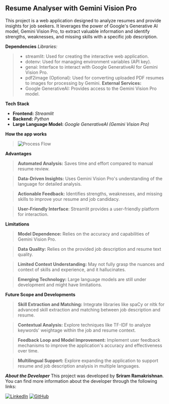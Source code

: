 ## Resume Analyser with Gemini Vision Pro
This project is a web application designed to analyze resumes and provide insights for job seekers. 
It leverages the power of Google's Generative AI model, Gemini Vision Pro, to extract valuable information and 
identify strengths, weaknesses, and missing skills with a specific job description.

**Dependencies**
_Libraries:_
> - streamlit: Used for creating the interactive web application.
> - dotenv: Used for managing environment variables (API key).
> - genai: Interface to interact with Google GenerativeAI for Gemini Vision Pro.
> - pdf2image (Optional): Used for converting uploaded PDF resumes to images for processing by Gemini.
**External Services:**
> - Google GenerativeAI: Provides access to the Gemini Vision Pro model.

**Tech Stack**
- **Frontend:** _Streamlit_
- **Backend:** _Python_
- **Large Language Model:** _Google GenerativeAI (Gemini Vision Pro)_

**How the app works**
> ![Process Flow](https://github.com/Sriram-atgithub/ATS-Tracking-System-with-Gemini/blob/main/Flowchart.png)


**Advantages**
> **Automated Analysis:** Saves time and effort compared to manual resume review.

> **Data-Driven Insights:** Uses Gemini Vision Pro's understanding of the language for detailed analysis.

> **Actionable Feedback:** Identifies strengths, weaknesses, and missing skills to improve your resume and job candidacy.

> **User-Friendly Interface**: Streamlit provides a user-friendly platform for interaction.

**Limitations**

> **Model Dependence:** Relies on the accuracy and capabilities of Gemini Vision Pro.

> **Data Quality:** Relies on the provided job description and resume text quality.

> **Limited Context Understanding:** May not fully grasp the nuances and context of skills and experience, and it hallucinates.

> **Emerging Technology:** Large language models are still under development and might have limitations.

**Future Scope and Developments**
> **Skill Extraction and Matching:** Integrate libraries like spaCy or nltk for advanced skill extraction and matching between job description and resume.

> **Contextual Analysis:** Explore techniques like TF-IDF to analyze keywords' weightage within the job and resume context.

> **Feedback Loop and Model Improvement:** Implement user feedback mechanisms to improve the application's accuracy and effectiveness over time.

> **Multilingual Support:** Explore expanding the application to support resume and job description analysis in multiple languages.

_**About the Developer**_
This project was developed by **Sriram Ramakrishnan**. 
You can find more information about the developer through the following links:

[![LinkedIn](https://img.shields.io/badge/LinkedIn-0077B5?style=for-the-badge&logo=linkedin&logoColor=white)](https://www.linkedin.com/in/sriram-aiexpert/)
[![GitHub](https://img.shields.io/badge/GitHub-100000?style=for-the-badge&logo=github&logoColor=white)](https://github.com/Sriram-atgithub)
